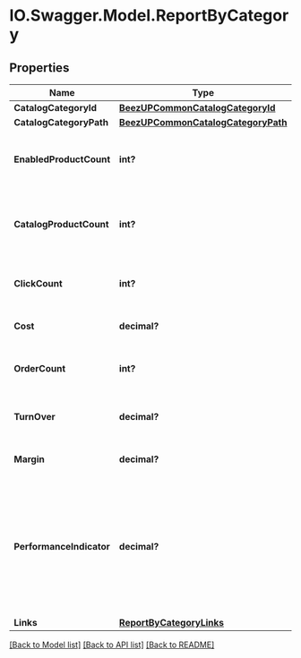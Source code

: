 # IO.Swagger.Model.ReportByCategory
## Properties

Name | Type | Description | Notes
------------ | ------------- | ------------- | -------------
**CatalogCategoryId** | [**BeezUPCommonCatalogCategoryId**](BeezUPCommonCatalogCategoryId.md) |  | 
**CatalogCategoryPath** | [**BeezUPCommonCatalogCategoryPath**](BeezUPCommonCatalogCategoryPath.md) |  | [optional] 
**EnabledProductCount** | **int?** | The enabled product count for this category | 
**CatalogProductCount** | **int?** | The catalog product count related to this category | 
**ClickCount** | **int?** | The click count for this category | 
**Cost** | **decimal?** | The cost for this category | 
**OrderCount** | **int?** | The order count for this category | 
**TurnOver** | **decimal?** | The Turnover for this category | 
**Margin** | **decimal?** | The margin for this category | 
**PerformanceIndicator** | **decimal?** | The performance indicator based on the performance indicator formula indicated in the request for this category | 
**Links** | [**ReportByCategoryLinks**](ReportByCategoryLinks.md) |  | [optional] 

[[Back to Model list]](../README.md#documentation-for-models) [[Back to API list]](../README.md#documentation-for-api-endpoints) [[Back to README]](../README.md)

